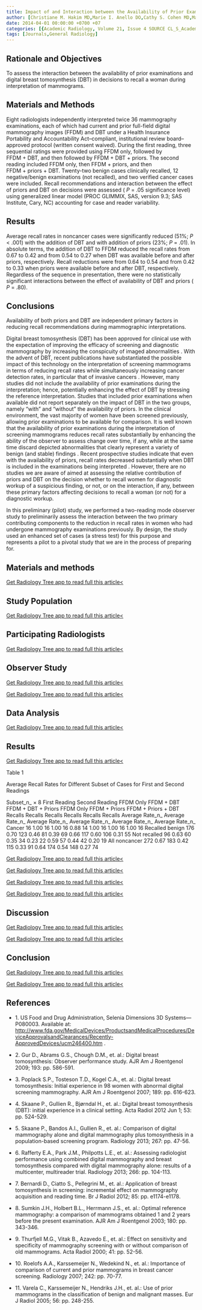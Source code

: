 ```yaml
---
title: Impact of and Interaction between the Availability of Prior Examinations and DBT on the Interpretation of Negative and Benign Mammograms
author: [Christiane M. Hakim MD,Marie I. Anello DO,Cathy S. Cohen MD,Marie A. Ganott MD,Amy H. Lu MD,Ronald L. Perrin MD,Ratan Shah MD,Marion Lee Spangler MD,Andriy I. Bos PhD,David Gur ScD]
date: 2014-04-01 00:00:00 +0700 +07
categories: [{Academic Radiology, Volume 21, Issue 4 SOURCE CL_S_AcademicRadiologyVolume21Issue4 1}]
tags: [Journals,General Radiology]
---
```

## Rationale and Objectives

To assess the interaction between the availability of prior examinations and digital breast tomosynthesis (DBT) in decisions to recall a woman during interpretation of mammograms.

## Materials and Methods

Eight radiologists independently interpreted twice 36 mammography examinations, each of which had current and prior full-field digital mammography images (FFDM) and DBT under a Health Insurance Portability and Accountability Act–compliant, institutional review board–approved protocol (written consent waived). During the first reading, three sequential ratings were provided using FFDM only, followed by FFDM + DBT, and then followed by FFDM + DBT + priors. The second reading included FFDM only, then FFDM + priors, and then FFDM + priors + DBT. Twenty-two benign cases clinically recalled, 12 negative/benign examinations (not recalled), and two verified cancer cases were included. Recall recommendations and interaction between the effect of priors and DBT on decisions were assessed ( _P_ = .05 significance level) using generalized linear model (PROC GLIMMIX, SAS, version 9.3; SAS Institute, Cary, NC) accounting for case and reader variability.

## Results

Average recall rates in noncancer cases were significantly reduced (51%; _P_ < .001) with the addition of DBT and with addition of priors (23%; _P_ = .01). In absolute terms, the addition of DBT to FFDM reduced the recall rates from 0.67 to 0.42 and from 0.54 to 0.27 when DBT was available before and after priors, respectively. Recall reductions were from 0.64 to 0.54 and from 0.42 to 0.33 when priors were available before and after DBT, respectively. Regardless of the sequence in presentation, there were no statistically significant interactions between the effect of availability of DBT and priors ( _P_ = .80).

## Conclusions

Availability of both priors and DBT are independent primary factors in reducing recall recommendations during mammographic interpretations.

Digital breast tomosynthesis (DBT) has been approved for clinical use with the expectation of improving the efficacy of screening and diagnostic mammography by increasing the conspicuity of imaged abnormalities . With the advent of DBT, recent publications have substantiated the possible impact of this technology on the interpretation of screening mammograms in terms of reducing recall rates while simultaneously increasing cancer detection rates, in particular that of invasive cancers . However, many studies did not include the availability of prior examinations during the interpretation; hence, potentially enhancing the effect of DBT by stressing the reference interpretation. Studies that included prior examinations when available did not report separately on the impact of DBT in the two groups, namely “with” and “without” the availability of priors. In the clinical environment, the vast majority of women have been screened previously, allowing prior examinations to be available for comparison. It is well known that the availability of prior examinations during the interpretation of screening mammograms reduces recall rates substantially by enhancing the ability of the observer to assess change over time, if any, while at the same time discard depicted abnormalities that clearly represent a variety of benign (and stable) findings . Recent prospective studies indicate that even with the availability of priors, recall rates decreased substantially when DBT is included in the examinations being interpreted . However, there are no studies we are aware of aimed at assessing the relative contribution of priors and DBT on the decision whether to recall women for diagnostic workup of a suspicious finding, or not, or on the interaction, if any, between these primary factors affecting decisions to recall a woman (or not) for a diagnostic workup.

In this preliminary (pilot) study, we performed a two-reading mode observer study to preliminarily assess the interaction between the two primary contributing components to the reduction in recall rates in women who had undergone mammography examinations previously. By design, the study used an enhanced set of cases (a stress test) for this purpose and represents a pilot to a pivotal study that we are in the process of preparing for.

## Materials and methods

[Get Radiology Tree app to read full this article<](https://clinicalpub.com/app)

## Study Population

[Get Radiology Tree app to read full this article<](https://clinicalpub.com/app)

## Participating Radiologists

[Get Radiology Tree app to read full this article<](https://clinicalpub.com/app)

## Observer Study

[Get Radiology Tree app to read full this article<](https://clinicalpub.com/app)

[Get Radiology Tree app to read full this article<](https://clinicalpub.com/app)

## Data Analysis

[Get Radiology Tree app to read full this article<](https://clinicalpub.com/app)

## Results

[Get Radiology Tree app to read full this article<](https://clinicalpub.com/app)

Table 1


Average Recall Rates for Different Subset of Cases for First and Second Readings


Subset_n_ × 8 First Reading Second Reading FFDM Only FFDM + DBT FFDM + DBT + Priors FFDM Only FFDM + Priors FFDM + Priors + DBT Recalls Recalls Recalls Recalls Recalls Recalls Average Rate_n_ Average Rate_n_ Average Rate_n_ Average Rate_n_ Average Rate_n_ Average Rate_n_ Cancer 16 1.00 16 1.00 16 0.88 14 1.00 16 1.00 16 1.00 16 Recalled benign 176 0.70 123 0.46 81 0.39 69 0.66 117 0.60 106 0.31 55 Not recalled 96 0.63 60 0.35 34 0.23 22 0.59 57 0.44 42 0.20 19 All noncancer 272 0.67 183 0.42 115 0.33 91 0.64 174 0.54 148 0.27 74

[Get Radiology Tree app to read full this article<](https://clinicalpub.com/app)

[Get Radiology Tree app to read full this article<](https://clinicalpub.com/app)

[Get Radiology Tree app to read full this article<](https://clinicalpub.com/app)

[Get Radiology Tree app to read full this article<](https://clinicalpub.com/app)

## Discussion

[Get Radiology Tree app to read full this article<](https://clinicalpub.com/app)

[Get Radiology Tree app to read full this article<](https://clinicalpub.com/app)

## Conclusion

[Get Radiology Tree app to read full this article<](https://clinicalpub.com/app)

[Get Radiology Tree app to read full this article<](https://clinicalpub.com/app)

## References

- 1\.  US Food and Drug Administration, Selenia Dimensions 3D Systems—P080003. Available at:  http://www.fda.gov/MedicalDevices/ProductsandMedicalProcedures/DeviceApprovalsandClearances/Recently-ApprovedDevices/ucm246400.htm  .


- 2\. Gur D., Abrams G.S., Chough D.M., et. al.: Digital breast tomosynthesis: Observer performance study. AJR Am J Roentgenol 2009; 193: pp. 586-591.


- 3\. Poplack S.P., Tosteson T.D., Kogel C.A., et. al.: Digital breast tomosynthesis: Initial experience in 98 women with abnormal digital screening mammography. AJR Am J Roentgenol 2007; 189: pp. 616-623.


- 4\. Skaane P., Gullien R., Bjørndal H., et. al.: Digital breast tomosynthesis (DBT): initial experience in a clinical setting. Acta Radiol 2012 Jun 1; 53: pp. 524-529.


- 5\. Skaane P., Bandos A.I., Gullien R., et. al.: Comparison of digital mammography alone and digital mammography plus tomosynthesis in a population-based screening program. Radiology 2013; 267: pp. 47-56.


- 6\. Rafferty E.A., Park J.M., Philpotts L.E., et. al.: Assessing radiologist performance using combined digital mammography and breast tomosynthesis compared with digital mammography alone: results of a multicenter, multireader trial. Radiology 2013; 266: pp. 104-113.


- 7\. Bernardi D., Ciatto S., Pellegrini M., et. al.: Application of breast tomosynthesis in screening: incremental effect on mammography acquisition and reading time. Br J Radiol 2012; 85: pp. e1174-e1178.


- 8\. Sumkin J.H., Holbert B.L., Herrmann J.S., et. al.: Optimal reference mammography: a comparison of mammograms obtained 1 and 2 years before the present examination. AJR Am J Roentgenol 2003; 180: pp. 343-346.


- 9\. Thurfjell M.G., Vitak B., Azavedo E., et. al.: Effect on sensitivity and specificity of mammography screening with or without comparison of old mammograms. Acta Radiol 2000; 41: pp. 52-56.


- 10\. Roelofs A.A., Karssemeijer N., Wedekind N., et. al.: Importance of comparison of current and prior mammograms in breast cancer screening. Radiology 2007; 242: pp. 70-77.


- 11\. Varela C., Karssemeijer N., Hendriks J.H., et. al.: Use of prior mammograms in the classification of benign and malignant masses. Eur J Radiol 2005; 56: pp. 248-255.